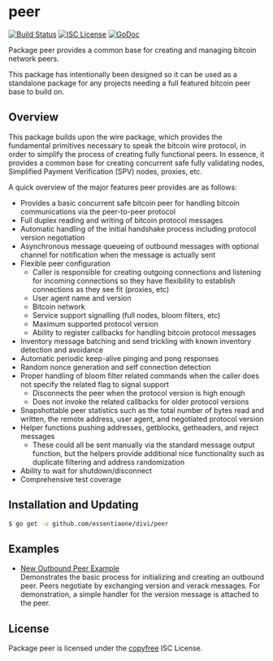 peer
====

[![Build Status](http://img.shields.io/travis/essentiaone/btcd.svg)](https://travis-ci.org/essentiaone/btcd)
[![ISC License](http://img.shields.io/badge/license-ISC-blue.svg)](http://copyfree.org)
[![GoDoc](https://img.shields.io/badge/godoc-reference-blue.svg)](http://godoc.org/github.com/essentiaone/divi/peer)

Package peer provides a common base for creating and managing bitcoin network
peers.

This package has intentionally been designed so it can be used as a standalone
package for any projects needing a full featured bitcoin peer base to build on.

## Overview

This package builds upon the wire package, which provides the fundamental
primitives necessary to speak the bitcoin wire protocol, in order to simplify
the process of creating fully functional peers.  In essence, it provides a
common base for creating concurrent safe fully validating nodes, Simplified
Payment Verification (SPV) nodes, proxies, etc.

A quick overview of the major features peer provides are as follows:

 - Provides a basic concurrent safe bitcoin peer for handling bitcoin
   communications via the peer-to-peer protocol
 - Full duplex reading and writing of bitcoin protocol messages
 - Automatic handling of the initial handshake process including protocol
   version negotiation
 - Asynchronous message queueing of outbound messages with optional channel for
   notification when the message is actually sent
 - Flexible peer configuration
   - Caller is responsible for creating outgoing connections and listening for
     incoming connections so they have flexibility to establish connections as
     they see fit (proxies, etc)
   - User agent name and version
   - Bitcoin network
   - Service support signalling (full nodes, bloom filters, etc)
   - Maximum supported protocol version
   - Ability to register callbacks for handling bitcoin protocol messages
 - Inventory message batching and send trickling with known inventory detection
   and avoidance
 - Automatic periodic keep-alive pinging and pong responses
 - Random nonce generation and self connection detection
 - Proper handling of bloom filter related commands when the caller does not
   specify the related flag to signal support
   - Disconnects the peer when the protocol version is high enough
   - Does not invoke the related callbacks for older protocol versions
 - Snapshottable peer statistics such as the total number of bytes read and
   written, the remote address, user agent, and negotiated protocol version
 - Helper functions pushing addresses, getblocks, getheaders, and reject
   messages
   - These could all be sent manually via the standard message output function,
     but the helpers provide additional nice functionality such as duplicate
     filtering and address randomization
 - Ability to wait for shutdown/disconnect
 - Comprehensive test coverage

## Installation and Updating

```bash
$ go get -u github.com/essentiaone/divi/peer
```

## Examples

* [New Outbound Peer Example](https://godoc.org/github.com/essentiaone/divi/peer#example-package--NewOutboundPeer)  
  Demonstrates the basic process for initializing and creating an outbound peer.
  Peers negotiate by exchanging version and verack messages.  For demonstration,
  a simple handler for the version message is attached to the peer.

## License

Package peer is licensed under the [copyfree](http://copyfree.org) ISC License.
